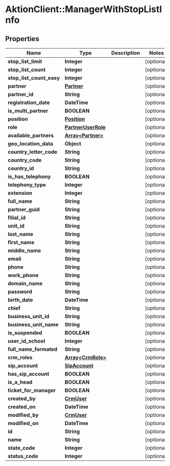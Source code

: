 # AktionClient::ManagerWithStopListInfo

## Properties
Name | Type | Description | Notes
------------ | ------------- | ------------- | -------------
**stop_list_limit** | **Integer** |  | [optional] 
**stop_list_count** | **Integer** |  | [optional] 
**stop_list_count_easy** | **Integer** |  | [optional] 
**partner** | [**Partner**](Partner.md) |  | [optional] 
**partner_id** | **String** |  | [optional] 
**registration_date** | **DateTime** |  | [optional] 
**is_multi_partner** | **BOOLEAN** |  | [optional] 
**position** | [**Position**](Position.md) |  | [optional] 
**role** | [**PartnerUserRole**](PartnerUserRole.md) |  | [optional] 
**available_partners** | [**Array&lt;Partner&gt;**](Partner.md) |  | [optional] 
**geo_location_data** | **Object** |  | [optional] 
**country_letter_code** | **String** |  | [optional] 
**country_code** | **String** |  | [optional] 
**country_id** | **String** |  | [optional] 
**is_has_telephony** | **BOOLEAN** |  | [optional] 
**telephony_type** | **Integer** |  | [optional] 
**extension** | **Integer** |  | [optional] 
**full_name** | **String** |  | [optional] 
**partner_guid** | **String** |  | [optional] 
**filial_id** | **String** |  | [optional] 
**unit_id** | **String** |  | [optional] 
**last_name** | **String** |  | [optional] 
**first_name** | **String** |  | [optional] 
**middle_name** | **String** |  | [optional] 
**email** | **String** |  | [optional] 
**phone** | **String** |  | [optional] 
**work_phone** | **String** |  | [optional] 
**domain_name** | **String** |  | [optional] 
**password** | **String** |  | [optional] 
**birth_date** | **DateTime** |  | [optional] 
**chief** | **String** |  | [optional] 
**business_unit_id** | **String** |  | [optional] 
**business_unit_name** | **String** |  | [optional] 
**is_suspended** | **BOOLEAN** |  | [optional] 
**user_id_school** | **Integer** |  | [optional] 
**full_name_formated** | **String** |  | [optional] 
**crm_roles** | [**Array&lt;CrmRole&gt;**](CrmRole.md) |  | [optional] 
**sip_account** | [**SipAccount**](SipAccount.md) |  | [optional] 
**has_sip_account** | **BOOLEAN** |  | [optional] 
**is_a_head** | **BOOLEAN** |  | [optional] 
**ticket_for_manager** | **BOOLEAN** |  | [optional] 
**created_by** | [**CrmUser**](CrmUser.md) |  | [optional] 
**created_on** | **DateTime** |  | [optional] 
**modified_by** | [**CrmUser**](CrmUser.md) |  | [optional] 
**modified_on** | **DateTime** |  | [optional] 
**id** | **String** |  | [optional] 
**name** | **String** |  | [optional] 
**state_code** | **Integer** |  | [optional] 
**status_code** | **Integer** |  | [optional] 


